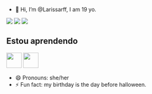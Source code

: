 - 👋 Hi, I’m @Larissarff, I am 19 yo.

<div>
<a href="https://instagram.com/larissa.rff" target="_blank"><img loading="lazy" src="https://img.shields.io/badge/-Instagram-%23E4405F?style=for-the-badge&logo=instagram&logoColor=white" target="_blank"></a>
<a href = "mailto:larissa.rfferreira4800@gmail.com"><img loading="lazy" src="https://img.shields.io/badge/Gmail-D14836?style=for-the-badge&logo=gmail&logoColor=white" target="_blank"></a>
<a href="https://www.linkedin.com/in/larissa-ferreira-computer-science" target="_blank"><img loading="lazy" src="https://img.shields.io/badge/-LinkedIn-%230077B5?style=for-the-badge&logo=linkedin&logoColor=white" target="_blank"></a>   
</div>

## Estou aprendendo

<img src="https://cdn.jsdelivr.net/gh/devicons/devicon@latest/icons/c/c-original.svg" width="40" height="40" />  <img src="https://cdn.jsdelivr.net/gh/devicons/devicon@latest/icons/python/python-original-wordmark.svg" width="40" height="40" /> 
          
          
- 😄 Pronouns: she/her
- ⚡ Fun fact: my birthday is the day before halloween.

<!---
Larissarff/Larissarff is a ✨ special ✨ repository because its `README.md` (this file) appears on your GitHub profile.
You can click the Preview link to take a look at your changes.
--->
